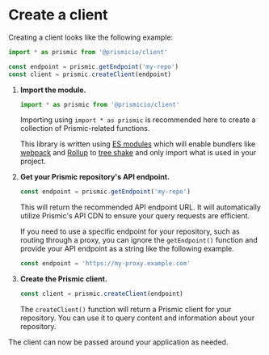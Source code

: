 # Create a client

Creating a client looks like the following example:

```typescript
import * as prismic from '@prismicio/client'

const endpoint = prismic.getEndpoint('my-repo')
const client = prismic.createClient(endpoint)
```

1. **Import the module.**

   ```typescript
   import * as prismic from '@prismicio/client'
   ```

   Importing using `import * as prismic` is recommended here to create a
   collection of Prismic-related functions.

   This library is written using
   [ES modules](https://developer.mozilla.org/en-US/docs/Web/JavaScript/Guide/Modules)
   which will enable bundlers like [webpack](https://webpack.js.org/) and
   [Rollup](https://rollupjs.org/) to
   [tree shake](https://webpack.js.org/guides/tree-shaking/) and only import
   what is used in your project.

2. **Get your Prismic repository's API endpoint.**

   ```typescript
   const endpoint = prismic.getEndpoint('my-repo')
   ```

   This will return the recommended API endpoint URL. It will automatically
   utilize Prismic's API CDN to ensure your query requests are efficient.

   If you need to use a specific endpoint for your repository, such as routing
   through a proxy, you can ignore the `getEndpoint()` function and provide your
   API endpoint as a string like the following example.

   ```typescript
   const endpoint = 'https://my-proxy.example.com'
   ```

3. **Create the Prismic client.**

   ```typescript
   const client = prismic.createClient(endpoint)
   ```

   The `createClient()` function will return a Prismic client for your
   repository. You can use it to query content and information about your
   repository.

The client can now be passed around your application as needed.
